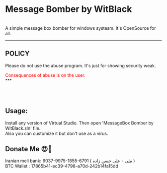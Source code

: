 <h1>Message Bomber by WitBlack</h1>
<br/>
A simple message box bomber for windows systesm. It's OpenSource for all.
<br/><hr/>
<h2>POLICY</h2>
<p>
    Please do not use the abuse program. It's just for showing security weak.<br/>
    <div style="color: #ff0000;">Consequences of abuse is on the user. </div> ***
</p>
<br/><br/>
<h2>Usage:</h2>
<p>
    Install any version of Virtual Studio. Then open 'MessageBox Bomber by WitBlack.sln' file.<br/>
    Also you can customize it but don't use as a virus.
</p>

<h2>Donate Me 😍🙏</h2>
<p>
    Iranian meli bank: 6037-9975-1855-6791 ( ملی - علی حسن زاده )<br/>
    BTC Wallet : 17865b41-ec39-4798-a70d-242b14fa15dd
</p>
